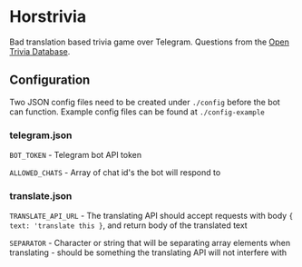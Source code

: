 # Horstrivia

Bad translation based trivia game over Telegram. Questions from the [Open Trivia Database](https://opentdb.com/).

## Configuration

Two JSON config files need to be created under `./config` before the bot can function. Example config files can be found at `./config-example`

### telegram.json

`BOT_TOKEN` - Telegram bot API token

`ALLOWED_CHATS` - Array of chat id's the bot will respond to

### translate.json

`TRANSLATE_API_URL` - The translating API should accept requests with body `{ text: 'translate this }`, and return body of the translated text

`SEPARATOR` - Character or string that will be separating array elements when translating - should be something the translating API will not interfere with

